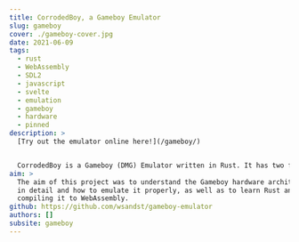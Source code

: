 ```yaml
---
title: CorrodedBoy, a Gameboy Emulator
slug: gameboy
cover: ./gameboy-cover.jpg
date: 2021-06-09
tags:
  - rust
  - WebAssembly
  - SDL2
  - javascript
  - svelte
  - emulation
  - gameboy
  - hardware
  - pinned
description: >
  [Try out the emulator online here!](/gameboy/)


  CorrodedBoy is a Gameboy (DMG) Emulator written in Rust. It has two frontends, one available on the Web using Svelte and WebAssembly and the other using SDL2. It implements the Gameboy CPU, memory, graphics and audio hardware and allows for most Gameboy games to be played. The emulator passes most of Blarggs CPU tests as well as other tests, but is not completely cycle accurate.
aim: >
  The aim of this project was to understand the Gameboy hardware architecture
  in detail and how to emulate it properly, as well as to learn Rust and
  compiling it to WebAssembly.
github: https://github.com/wsandst/gameboy-emulator
authors: []
subsite: gameboy
---
```

